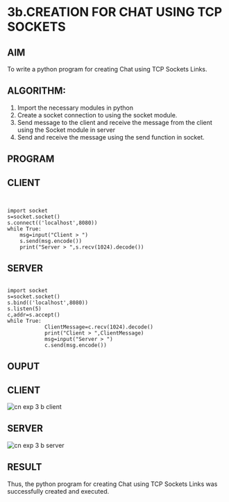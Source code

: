 # 3b.CREATION FOR CHAT USING TCP SOCKETS
## AIM
To write a python program for creating Chat using TCP Sockets Links.
## ALGORITHM:
1. Import the necessary modules in python
2. Create a socket connection to using the socket module.
3. Send message to the client and receive the message from the client using the Socket module in
 server
4. Send and receive the message using the send function in socket.
## PROGRAM
## CLIENT
```
 
 
import socket 
s=socket.socket() 
s.connect(('localhost',8080)) 
while True: 
    msg=input("Client > ") 
    s.send(msg.encode()) 
    print("Server > ",s.recv(1024).decode())
```
## SERVER
```
 
import socket 
s=socket.socket() 
s.bind(('localhost',8080)) 
s.listen(5) 
c,addr=s.accept() 
while True: 
            ClientMessage=c.recv(1024).decode() 
            print("Client > ",ClientMessage) 
            msg=input("Server > ") 
            c.send(msg.encode())
```
## OUPUT
## CLIENT
![cn exp 3 b client](https://github.com/user-attachments/assets/966d2143-1f76-4292-9a45-6ec02ae9e725)
## SERVER
![cn exp 3 b server](https://github.com/user-attachments/assets/1be189b2-ec15-4193-9106-12d37991fcea)

## RESULT
Thus, the python program for creating Chat using TCP Sockets Links was successfully 
created and executed.
